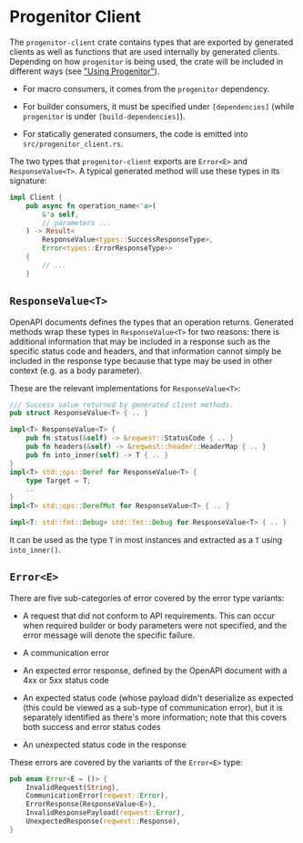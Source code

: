 # Progenitor Client

The `progenitor-client` crate contains types that are exported by generated
clients as well as functions that are used internally by generated clients.
Depending on how `progenitor` is being used, the crate will be included in
different ways (see ["Using Progenitor"](../README.md#using_progenitor)).

- For macro consumers, it comes from the `progenitor` dependency.

- For builder consumers, it must be specified under `[dependencies]` (while `progenitor` is under `[build-dependencies]`).

- For statically generated consumers, the code is emitted into
  `src/progenitor_client.rs`.

The two types that `progenitor-client` exports are `Error<E>` and
`ResponseValue<T>`. A typical generated method will use these types in its
signature:

```rust
impl Client {
    pub async fn operation_name<'a>(
        &'a self,
        // parameters ...
    ) -> Result<
        ResponseValue<types::SuccessResponseType>,
        Error<types::ErrorResponseType>>
    {
        // ...
    }
```

## `ResponseValue<T>`

OpenAPI documents defines the types that an operation returns. Generated
methods wrap these types in `ResponseValue<T>` for two reasons: there is
additional information that may be included in a response such as the specific
status code and headers, and that information cannot simply be included in the
response type because that type may be used in other context (e.g. as a body
parameter).

These are the relevant implementations for `ResponseValue<T>`:

```rust
/// Success value returned by generated client methods.
pub struct ResponseValue<T> { .. }

impl<T> ResponseValue<T> {
    pub fn status(&self) -> &reqwest::StatusCode { .. }
    pub fn headers(&self) -> &reqwest::header::HeaderMap { .. }
    pub fn into_inner(self) -> T { .. }
}
impl<T> std::ops::Deref for ResponseValue<T> {
    type Target = T;
    ..
}
impl<T> std::ops::DerefMut for ResponseValue<T> { .. }

impl<T: std::fmt::Debug> std::fmt::Debug for ResponseValue<T> { .. }
```

It can be used as the type `T` in most instances and extracted as a `T` using
`into_inner()`.

## `Error<E>`

There are five sub-categories of error covered by the error type variants:

- A request that did not conform to API requirements. This can occur when
  required builder or body parameters were not specified, and the error message
  will denote the specific failure.

- A communication error

- An expected error response, defined by the OpenAPI document with a 4xx or 5xx
  status code

- An expected status code (whose payload didn't deserialize as expected (this
  could be viewed as a sub-type of communication error), but it is separately
  identified as there's more information; note that this covers both success and
  error status codes

- An unexpected status code in the response

These errors are covered by the variants of the `Error<E>` type:

```rust
pub enum Error<E = ()> {
    InvalidRequest(String),
    CommunicationError(reqwest::Error),
    ErrorResponse(ResponseValue<E>),
    InvalidResponsePayload(reqwest::Error),
    UnexpectedResponse(reqwest::Response),
}
```
